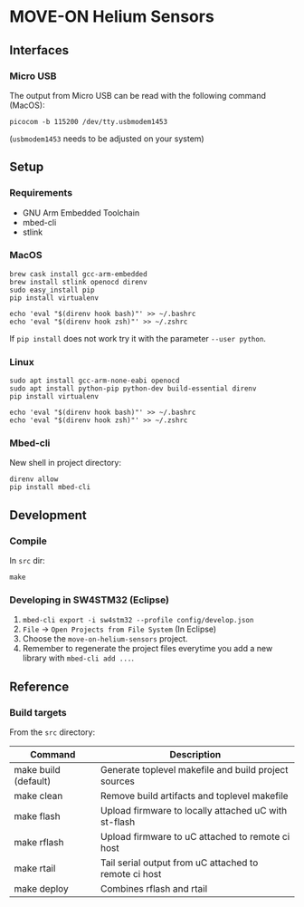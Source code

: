 # MOVE-ON Helium Sensors

## Interfaces

### Micro USB
The output from Micro USB can be read with the following command (MacOS):
```
picocom -b 115200 /dev/tty.usbmodem1453
```
(`usbmodem1453` needs to be adjusted on your system)


## Setup

### Requirements
- GNU Arm Embedded Toolchain
- mbed-cli
- stlink

### MacOS
```
brew cask install gcc-arm-embedded
brew install stlink openocd direnv
sudo easy_install pip
pip install virtualenv

echo 'eval "$(direnv hook bash)"' >> ~/.bashrc
echo 'eval "$(direnv hook zsh)"' >> ~/.zshrc
```

If `pip install` does not work try it with the parameter `--user python`.

### Linux
```
sudo apt install gcc-arm-none-eabi openocd
sudo apt install python-pip python-dev build-essential direnv
pip install virtualenv

echo 'eval "$(direnv hook bash)"' >> ~/.bashrc
echo 'eval "$(direnv hook zsh)"' >> ~/.zshrc
```

### Mbed-cli
New shell in project directory:
```
direnv allow
pip install mbed-cli
```

## Development
### Compile
In `src` dir:
```
make
```

### Developing in SW4STM32 (Eclipse)
1. `mbed-cli export -i sw4stm32 --profile config/develop.json`
2. `File` -> `Open Projects from File System` (In Eclipse)
3. Choose the `move-on-helium-sensors` project.
4. Remember to regenerate the project files everytime you add a new library with `mbed-cli add ...`.

## Reference
### Build targets
From the `src` directory:

| Command                 | Description                                             |
| ----------------------- | ------------------------------------------------------- |
| make build (default)    | Generate toplevel makefile and build project sources    |
| make clean              | Remove build artifacts and toplevel makefile            |
| make flash              | Upload firmware to locally attached uC with st-flash    |
| make rflash             | Upload firmware to uC attached to remote ci host        |
| make rtail              | Tail serial output from uC attached to remote ci host   |
| make deploy             | Combines rflash and rtail                               |
